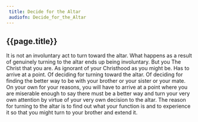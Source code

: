 ```yaml
---
 title: Decide for the Altar
 audiofn: Decide_for_the_Altar
---
```


## {{page.title}}

It is not an involuntary act to turn toward the altar. What happens as a
result of genuinely turning to the altar ends up being involuntary. But
you The Christ that you are. As ignorant of your Christhood as you might
be. Has to arrive at a point. Of deciding for turning toward the altar.
Of deciding for finding the better way to be with your brother or your
sister or your mate. On your own for your reasons, you will have to
arrive at a point where you are miserable enough to say there must be a
better way and turn your very own attention by virtue of your very own
decision to the altar. The reason for turning to the altar is to find
out what your function is and to experience it so that you might turn to
your brother and extend it.

